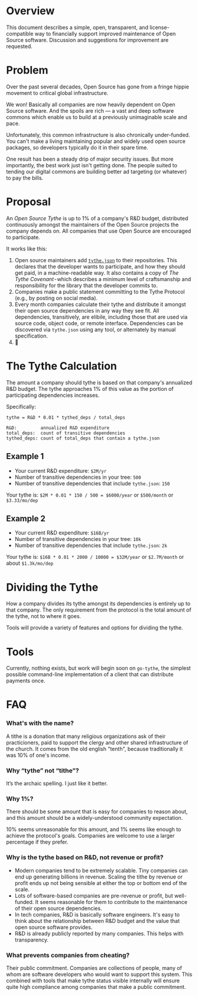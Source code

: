 # Overview

This document describes a simple, open, transparent, and license-compatible way to financially support improved maintenance of Open Source software. Discussion and suggestions for improvement are requested.

# Problem

Over the past several decades, Open Source has gone from a fringe hippie movement to critical global infrastructure.

We won! Basically all companies are now heavily dependent on Open Source software. And the spoils are rich — a vast and deep software commons which enable us to build at a previously unimaginable scale and pace.

Unfortunately, this common infrastructure is also chronically under-funded. You can't make a living maintaining popular and widely used open source packages, so developers typically do it in their spare time.

One result has been a steady drip of major security issues. But more importantly, the best work just isn't getting done. The people suited to tending our digital commons are building better ad targeting (or whatever) to pay the bills.

# Proposal

An *Open Source Tythe* is up to 1% of a company's R&D budget, distributed continuously amongst the maintainers of the Open Source projects the company depends on. All companies that use Open Source are encouraged to participate.

It works like this:

1. Open source maintainers add [`tythe.json`](./tythe-sample.json) to their repositories. This declares that the developer wants to participate, and how they should get paid, in a machine-readable way. It also contains a copy of *The Tythe Covenant* - which describes a minimum level of craftsmanship and responsibility for the library that the developer commits to.
2. Companies make a public statement committing to the Tythe Protocol (e.g., by posting on social media).
3. Every month companies calculate their tythe and distribute it amongst their open source dependencies in any way they see fit. All dependencies, transitively, are elibile, including those that are used via source code, object code, or remote interface. Dependencies can be discovered via `tythe.json` using any tool, or alternately by manual specification.
4. 🙌

# The Tythe Calculation

The amount a company should tythe is based on that company's annualized R&D budget. The tythe approaches 1% of this value as the portion of participating dependencies increases.

Specifically:

```
tythe = R&D * 0.01 * tythed_deps / total_deps

R&D:         annualized R&D expenditure
total_deps:  count of transitive dependencies
tythed_deps: count of total_deps that contain a tythe.json
```

## Example 1

 * Your current R&D expenditure: `$2M/yr`
 * Number of transitive dependencies in your tree: `500`
 * Number of transitive dependencies that include `tythe.json`: `150`
 
Your tythe is: `$2M * 0.01 * 150 / 500 = $6000/year` or `$500/month` or `$3.33/mo/dep`

## Example 2

 * Your current R&D expenditure: `$16B/yr`
 * Number of transitive dependencies in your tree: `10k`
 * Number of transitive dependencies that include `tythe.json`: `2k`

Your tythe is: `$16B * 0.01 * 2000 / 10000 = $32M/year` or `$2.7M/month` or about `$1.3k/mo/dep`


# Dividing the Tythe

How a company divides its tythe amongst its dependencies is entirely up to that company. The only requirement from the protocol is the total amount of the tythe, not to where it goes.

Tools will provide a variety of features and options for dividing the tythe.

# Tools

Currently, nothing exists, but work will begin soon on `go-tythe`, the simplest possible command-line implementation of a client that can distribute payments once.

# FAQ

### What's with the name?

A tithe is a donation that many religious organizations ask of their practicioners, paid to support the clergy and other shared infrastructure of the church. It comes from the old english "tenth", because traditionally it was 10% of one's income.

### Why “tythe” not “tithe”?
It’s the archaic spelling. I just like it better.

### Why 1%?
There should be some amount that is easy for companies to reason about, and this amount should be a widely-understood community expectation.

10% seems unreasonable for this amount, and 1% seems like enough to achieve the protocol's goals. Companies are welcome to use a larger percentage if they prefer.

### Why is the tythe based on R&D, not revenue or profit?

 * Modern companies tend to be extremely scalable. Tiny companies can end up generating billions in revenue. Scaling the tithe by revenue or profit ends up not being sensible at either the top or bottom end of the scale.
 * Lots of software-based companies are pre-revenue or profit, but well-funded. It seems reasonable for them to contribute to the maintenance of their open source dependencies.
 * In tech companies, R&D is basically software engineers. It's easy to think about the relationship between R&D budget and the value that open source software provides.
 * R&D is already publicly reported by many companies. This helps with transparency.

### What prevents companies from cheating?

Their public commitment. Companies are collections of people, many of whom are software developers who would want to support this system. This combined with tools that make tythe status visible internally will ensure quite high compliance among companies that make a public commitment.
